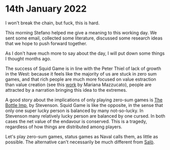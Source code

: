 # 14th January 2022

I won't break the chain, but fuck, this is hard.

This morning Stefano helped me give a meaning to this working day. We sent some email, collected some literature, discussed some research ideas that we hope to push forward together.

As I don't have much more to say about the day, I will put down some things I thought months ago.

The success of Squid Game is in line with the Peter Thiel of lack of growth in the West: because it feels like the majority of us are stuck in zero sum games, and that rich people are much more focused on value estraction than value creation (see this [work](https://marianamazzucato.com/books/the-value-of-everything) by Mariana Mazzucato), people are attracted by a narration bringing this idea to the extremes.

A good story about the implications of only playing zero-sum games is [The Bottle Imp](https://en.wikipedia.org/wiki/The_Bottle_Imp), by Stevenson. Squid Game is like the opposite, in the sense that only one super lucky person is balanced by many not-so-lucky. In Stevenson many relatively lucky person are balanced by one cursed. In both cases the net value of the endavour is conserved. This is a tragedy, regardless of how things are distributed among players.

Let's play zero-sum games, status games as Naval calls them, as little as possible. The alternative can't necessarily be much different from [Salò](https://en.wikipedia.org/wiki/Sal%C3%B2,_or_the_120_Days_of_Sodom).